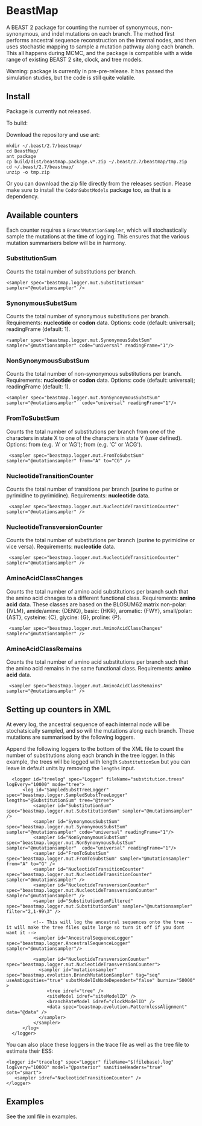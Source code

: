 # BeastMap
A BEAST 2 package for counting the number of synonymous, non-synonymous, and indel mutations on each branch. The method first performs ancestral sequence reconstruction on the internal nodes, and then uses stochastic mapping to sample a mutation pathway along each branch. This all happens during MCMC, and the package is compatible with a wide range of existing BEAST 2 site, clock, and tree models.

Warning: package is currently in pre-pre-release. It has passed the simulation studies, but the code is still quite volatile.

## Install

Package is currently not released.

To build:

Download the repository and use ant:

```
mkdir ~/.beast/2.7/beastmap/
cd BeastMap/
ant package
cp build/dist/beastmap.package.v*.zip ~/.beast/2.7/beastmap/tmp.zip
cd ~/.beast/2.7/beastmap/
unzip -o tmp.zip
```


Or you can download the zip file directly from the releases section. Please make sure to install the `CodonSubstModels` package too, as that is a dependency.


## Available counters

Each counter requires a ```BranchMutationSampler```, which will stochastically sample the mutations at the time of logging. This ensures that the various mutation summarisers below will be in harmony.

### SubstitutionSum
Counts the total number of substitutions per branch.

```<sampler spec="beastmap.logger.mut.SubstitutionSum" sampler="@mutationsampler" />```

### SynonymousSubstSum
Counts the total number of synonymous substitutions per branch. Requirements: **nucleotide** or **codon** data. Options: code (default: universal); readingFrame (default: 1).

```<sampler spec="beastmap.logger.mut.SynonymousSubstSum" sampler="@mutationsampler" code="universal" readingFrame="1"/>```

### NonSynonymousSubstSum
Counts the total number of non-synonymous substitutions per branch. Requirements: **nucleotide** or **codon** data. Options: code (default: universal); readingFrame (default: 1).

```<sampler spec="beastmap.logger.mut.NonSynonymousSubstSum" sampler="@mutationsampler"  code="universal" readingFrame="1"/>```

### FromToSubstSum
Counts the total number of substitutions per branch from one of the characters in state X to one of the characters in state Y (user defined). Options: from (e.g. 'A' or 'AG'); from (e.g. 'C' or 'ACG').

``` <sampler spec="beastmap.logger.mut.FromToSubstSum" sampler="@mutationsampler" from="A" to="CG" />```

### NucleotideTransitionCounter
Counts the total number of transitions per branch (purine to purine or pyrimidine to pyrimidine). Requirements: **nucleotide** data.

``` <sampler spec="beastmap.logger.mut.NucleotideTransitionCounter" sampler="@mutationsampler" />```

### NucleotideTransversionCounter
Counts the total number of substitutions per branch (purine to pyrimidine or vice versa). Requirements: **nucleotide** data.

``` <sampler spec="beastmap.logger.mut.NucleotideTransitionCounter" sampler="@mutationsampler" />```


### AminoAcidClassChanges
Counts the total number of amino acid substitutions per branch such that the amino acid chnages to a different functional class. Requirements: **amino acid** data. These classes are based on the BLOSUM62 matrix non-polar: {IVLM}, amide/amine: {DENQ}, basic: {HKR}, aromatic: {FWY}, small/polar: {AST}, cysteine: {C}, glycine: {G}, proline: {P}.

``` <sampler spec="beastmap.logger.mut.AminoAcidClassChanges" sampler="@mutationsampler" />```


### AminoAcidClassRemains
Counts the total number of amino acid substitutions per branch such that the amino acid remains in the same functional class. Requirements: **amino acid** data.

``` <sampler spec="beastmap.logger.mut.AminoAcidClassRemains" sampler="@mutationsampler" />```





## Setting up counters in XML

At every log, the ancestral sequence of each internal node will be stochatsically sampled, and so will the mutations along each branch. These mutations are summarised by the following loggers.

Append the following loggers to the bottom of the XML file to count the number of substitutions along each branch in the tree logger. In this example, the trees will be logged with length `SubstitutionSum` but you can leave in default units by removing the `lengths` input.
```
  <logger id="treelog" spec="Logger" fileName="substitution.trees" logEvery="10000" mode="tree">
      <log id="SampledSubstTreeLogger" spec="beastmap.logger.SampledSubstTreeLogger" lengths="@SubstitutionSum" tree="@tree">
          <sampler id="SubstitutionSum" spec="beastmap.logger.mut.SubstitutionSum" sampler="@mutationsampler" />
          <sampler id="SynonymousSubstSum" spec="beastmap.logger.mut.SynonymousSubstSum" sampler="@mutationsampler" code="universal" readingFrame="1"/>
          <sampler id="NonSynonymousSubstSum" spec="beastmap.logger.mut.NonSynonymousSubstSum" sampler="@mutationsampler"  code="universal" readingFrame="1"/>
          <sampler id="FromToSubstSum" spec="beastmap.logger.mut.FromToSubstSum" sampler="@mutationsampler" from="A" to="G" />
          <sampler id="NucleotideTransitionCounter" spec="beastmap.logger.mut.NucleotideTransitionCounter" sampler="@mutationsampler" />
          <sampler id="NucleotideTransversionCounter" spec="beastmap.logger.mut.NucleotideTransversionCounter" sampler="@mutationsampler" />
          <sampler id="SubstitutionSumFiltered" spec="beastmap.logger.mut.SubstitutionSum" sampler="@mutationsampler" filter="2,1-99\3" />

          <!-- This will log the ancestral sequences onto the tree -- it will make the tree files quite large so turn it off if you dont want it -->
          <sampler id="AncestralSequenceLogger" spec="beastmap.logger.AncestralSequenceLogger" sampler="@mutationsampler"/>

          <sampler id="NucleotideTransversionCounter" spec="beastmap.logger.mut.NucleotideTransversionCounter">
            <sampler id="mutationsampler" spec="beastmap.evolution.BranchMutationSampler" tag="seq" useAmbiguities="true" substModelIsNodeDependent="false" burnin="50000" >
               <tree idref="tree" />
               <siteModel idref="siteModelID" />
               <branchRateModel idref="clockModelID" />
               <data spec="beastmap.evolution.PatternlessAlignment" data="@data" />
            </sampler>
          </sampler>
      </log>
  </logger>
```

You can also place these loggers in the trace file as well as the tree file to estimate their ESS:

```
<logger id="tracelog" spec="Logger" fileName="$(filebase).log" logEvery="10000" model="@posterior" sanitiseHeaders="true" sort="smart">
   <sampler idref="NucleotideTransitionCounter" />
</logger>
```



## Examples

See the xml file in examples.

